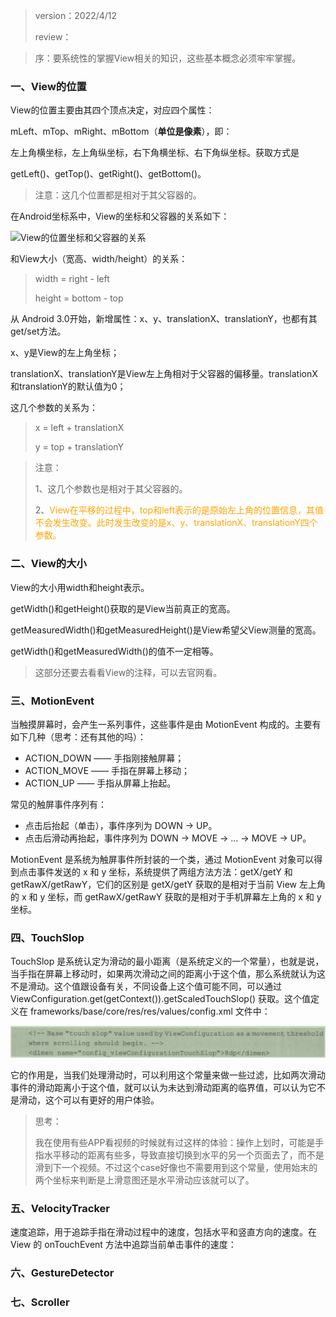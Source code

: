 > version：2022/4/12
>
> review：



> 序：要系统性的掌握View相关的知识，这些基本概念必须牢牢掌握。



### 一、View的位置

View的位置主要由其四个顶点决定，对应四个属性：

mLeft、mTop、mRight、mBottom（**单位是像素**），即：

左上角横坐标，左上角纵坐标，右下角横坐标、右下角纵坐标。获取方式是

getLeft()、getTop()、getRight()、getBottom()。

> 注意：这几个位置都是相对于其父容器的。

在Android坐标系中，View的坐标和父容器的关系如下：

![View的位置坐标和父容器的关系](images/image-20210831014448246.png)

和View大小（宽高、width/height）的关系：

> width = right - left
>
> height = bottom - top



从 Android 3.0开始，新增属性：x、y、translationX、translationY，也都有其get/set方法。

x、y是View的左上角坐标；

translationX、translationY是View左上角相对于父容器的偏移量。translationX和translationY的默认值为0；

这几个参数的关系为：

> x = left + translationX
>
> y = top + translationY

> 注意：
>
> 1、这几个参数也是相对于其父容器的。
>
> 2、<font color='orange'>View在平移的过程中，top和left表示的是原始左上角的位置信息，其值不会发生改变。此时发生改变的是x、y、translationX、translationY四个参数。</font>

### 二、View的大小

View的大小用width和height表示。

getWidth()和getHeight()获取的是View当前真正的宽高。

getMeasuredWidth()和getMeasuredHeight()是View希望父View测量的宽高。

getWidth()和getMeasuredWidth()的值不一定相等。

> 这部分还要去看看View的注释，可以去官网看。



### 三、MotionEvent

当触摸屏幕时，会产生一系列事件，这些事件是由 MotionEvent 构成的。主要有如下几种（思考：还有其他的吗）：

- ACTION_DOWN —— 手指刚接触屏幕；
- ACTION_MOVE —— 手指在屏幕上移动；
- ACTION_UP —— 手指从屏幕上抬起。

常见的触屏事件序列有：

- 点击后抬起（单击），事件序列为 DOWN -> UP。
- 点击后滑动再抬起，事件序列为 DOWN -> MOVE -> ... -> MOVE -> UP。

MotionEvent 是系统为触屏事件所封装的一个类，通过 MotionEvent 对象可以得到点击事件发送的 x 和 y 坐标，系统提供了两组方法方法：getX/getY 和 getRawX/getRawY，它们的区别是 getX/getY 获取的是相对于当前 View 左上角的 x 和 y 坐标，而 getRawX/getRawY 获取的是相对于手机屏幕左上角的 x 和 y 坐标。



### 四、TouchSlop

TouchSlop 是系统认定为滑动的最小距离（是系统定义的一个常量），也就是说，当手指在屏幕上移动时，如果两次滑动之间的距离小于这个值，那么系统就认为这不是滑动。这个值跟设备有关，不同设备上这个值可能不同，可以通过 ViewConfiguration.get(getContext()).getScaledTouchSlop() 获取。这个值定义在 frameworks/base/core/res/res/values/config.xml 文件中：

![image-20220412011850633](images/image-20220412011850633.png)

它的作用是，当我们处理滑动时，可以利用这个常量来做一些过滤，比如两次滑动事件的滑动距离小于这个值，就可以认为未达到滑动距离的临界值，可以认为它不是滑动，这个可以有更好的用户体验。

> 思考：
>
> 我在使用有些APP看视频的时候就有过这样的体验：操作上划时，可能是手指水平移动的距离有些多，导致直接切换到水平的另一个页面去了，而不是滑到下一个视频。不过这个case好像也不需要用到这个常量，使用始末的两个坐标来判断是上滑意图还是水平滑动应该就可以了。



### 五、VelocityTracker

速度追踪，用于追踪手指在滑动过程中的速度，包括水平和竖直方向的速度。在 View 的 onTouchEvent 方法中追踪当前单击事件的速度：





### 六、GestureDetector



### 七、Scroller



